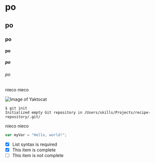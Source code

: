 # po
## po
### po
#### po
##### po
###### po
nieco nieco

![Image of Yaktocat](https://octodex.github.com/images/yaktocat.png)

```
$ git init
Initialized empty Git repository in /Users/skills/Projects/recipe-repository/.git/
```

nieco nieco

``` javascript
var myVar = "Hello, world!";
```
- [x] List syntax is required
- [x] This item is complete
- [ ] This item is not complete
